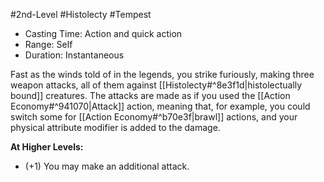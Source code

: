 #2nd-Level #Histolecty #Tempest
 
- Casting Time: Action and quick action
- Range: Self
- Duration: Instantaneous  

Fast as the winds told of in the legends, you strike furiously, making three weapon attacks, all of them against [[Histolecty#^8e3f1d|histolectually bound]] creatures. The attacks are made as if you used the [[Action Economy#^941070|Attack]] action, meaning that, for example, you could switch some for [[Action Economy#^b70e3f|brawl]] actions, and your physical attribute modifier is added to the damage.
 
**At Higher Levels:** 
* (+1) You may make an additional attack.
